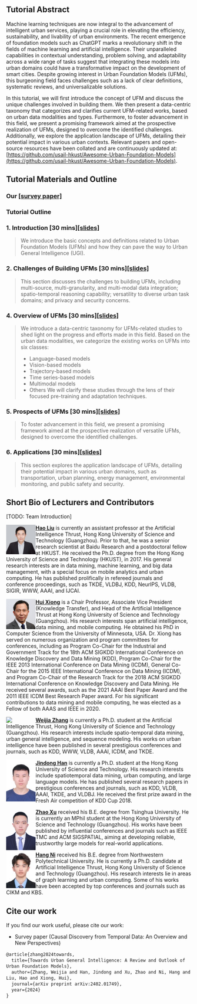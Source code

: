 
<!-- Welcome to our KDD' 24 Tutorial, "Towards Urban General Intelligence Through Urban Foundation Models".

Website: https://chaunceykung.github.io/temporal-causal-discovery-tutorial/ -->


## Tutorial Abstract

Machine learning techniques are now integral to the advancement of intelligent urban services, playing a crucial role in elevating the efficiency, sustainability, and livability of urban environments. The recent emergence of foundation models such as ChatGPT marks a revolutionary shift in the fields of machine learning and artificial intelligence. Their unparalleled capabilities in contextual understanding, problem solving, and adaptability across a wide range of tasks suggest that integrating these models into urban domains could have a transformative impact on the development of smart cities. 
Despite growing interest in Urban Foundation Models (UFMs), this burgeoning field faces challenges such as a lack of clear definitions, systematic reviews, and universalizable solutions.

In this tutorial, we will first introduce the concept of UFM and discuss the unique challenges involved in building them. 
We then present a data-centric taxonomy that categorizes and clarifies current UFM-related works, based on urban data modalities and types. 
Furthermore, to foster advancement in this field, we present a promising framework aimed at the prospective realization of UFMs, designed to overcome the identified challenges. 
Additionally, we explore the application landscape of UFMs, detailing their potential impact in various urban contexts.
Relevant papers and open-source resources have been collated and are continuously updated at: [https://github.com/usail-hkust/Awesome-Urban-Foundation-Models](https://github.com/usail-hkust/Awesome-Urban-Foundation-Models).


## Tutorial Materials and Outline

### Our [[survey paper]](https://arxiv.org/abs/2402.01749) 

### Tutorial Outline

### 1. Introduction [30 mins][[slides]](slides/UFM_Tutorial_Proposal.pdf)

  > We introduce the basic concepts and definitions related to Urban Foundation Models (UFMs) and how they can pave the way to Urban General Intelligence (UGI).

### 2. Challenges of Building UFMs [30 mins][[slides]](slides/UFM_Tutorial_Proposal.pdf)
  > This section discusses the challenges to building UFMs, including multi-source, multi-granularity, and multi-modal data integration; spatio-temporal reasoning capability; versatility to diverse urban task domains; and privacy and security concerns. 

### 4. Overview of UFMs [30 mins][[slides]](slides/UFM_Tutorial_Proposal.pdf)

  > We introduce a data-centric taxonomy for UFMs-related studies to shed light on the progress and efforts made in this field. Based on the urban data modalities, we categorize the existing works on UFMs into six classes: 
  > - Language-based models
  > - Vision-based models
  > - Trajectory-based models
  > - Time series-based models
  > - Multimodal models
  > - Others
  > We will clarify these studies through the lens of their focused pre-training and adaptation techniques. 

### 5. Prospects of UFMs [30 mins][[slides]](slides/UFM_Tutorial_Proposal.pdf)

  > To foster advancement in this field, we present a promising framework aimed at the prospective realization of versatile UFMs, designed to overcome the identified challenges.

### 6. Applications [30 mins][[slides]](slides/UFM_Tutorial_Proposal.pdf)

  > This section explores the application landscape of UFMs, detailing their potential impact in various urban domains, such as transportation, urban planning, energy management, environmental monitoring, and public safety and security.

## Short Bio of Lecturers and Contributors

[TODO: Team Introduction]


<img align="left" src="figs/haoliu.jpg" width="80" >**[Hao Liu](https://raymondhliu.github.io/)** is currently an assistant professor at the Artificial Intelligence Thrust, Hong Kong University of Science and Technology (Guangzhou). Prior to that, he was a senior research scientist at Baidu Research and a postdoctoral fellow at HKUST. He received the Ph.D. degree from the Hong Kong University of Science and Technology (HKUST), in 2017. His general research interests are in data mining, machine learning, and big data management, with a special focus on mobile analytics and urban computing. He has published prolifically in refereed journals and conference proceedings, such as TKDE, VLDBJ, KDD, NeurIPS, VLDB, SIGIR, WWW, AAAI, and IJCAI.


<img align="left" src="figs/huixiong.jpg" width="80" >**[Hui Xiong](https://scholar.google.com/citations?user=cVDF1tkAAAAJ&hl=en)** is a Chair Professor, Associate Vice President (Knowledge Transfer), and Head of the Artificial Intelligence Thrust at Hong Kong University of Science and Technology (Guangzhou). His research interests span artificial intelligence, data mining, and mobile computing. He obtained his PhD in Computer Science from the University of Minnesota, USA. Dr. Xiong has served on numerous organization and program committees for conferences, including as Program Co-Chair for the Industrial and Government Track for the 18th ACM SIGKDD International Conference on Knowledge Discovery and Data Mining (KDD), Program Co-Chair for the IEEE 2013 International Conference on Data Mining (ICDM), General Co-Chair for the 2015 IEEE International Conference on Data Mining (ICDM), and Program Co-Chair of the Research Track for the 2018 ACM SIGKDD International Conference on Knowledge Discovery and Data Mining. He received several awards, such as the 2021 AAAI Best Paper Award and the 2011 IEEE ICDM Best Research Paper award. For his significant contributions to data mining and mobile computing, he was elected as a Fellow of both AAAS and IEEE in 2020.

<img align="left" src="figs/weijiazhang.jpg" width="80" >**[Weijia Zhang](https://scholar.google.com/citations?user=lSi3CIoAAAAJ&hl=en)** is currently a Ph.D. student at the Artificial Intelligence Thrust, Hong Kong University of Science and Technology (Guangzhou). His research interests include spatio-temporal data mining, urban general intelligence, and sequence modeling. His works on urban intelligence have been published in several prestigious conferences and journals, such as KDD, WWW, VLDB, AAAI, ICDM, and TKDE. 

<img align="left" src="figs/jindonghan.jpg" width="80" >**[Jindong Han](https://scholar.google.com/citations?user=e9lFam0AAAAJ&hl=en)** is currently a Ph.D. student at the Hong Kong University of Science and Technology. His research interests include spatiotemporal data mining, urban computing, and large language models. He has published several research papers in prestigious conferences and journals, such as KDD, VLDB, AAAI, TKDE, and VLDBJ. He received the first prize award in the Fresh Air competition of KDD Cup 2018.

<img align="left" src="figs/zhaoxu.jpg" width="80" >**[Zhao Xu](https://xzbill.top/zhaoxu/)** received his B.E. degree from Tsinghua University. He is currently an MPhil student at the Hong Kong University of Science and Technology (Guangzhou). His works have been published by influential conferences and journals such as IEEE TMC and ACM SIGSPATIAL, aiming at developing reliable, trustworthy large models for real-world applications.

<img align="left" src="figs/hangni.jpg" width="80" >**[Hang Ni](https://scholar.google.com/citations?user=2jk7gKYAAAAJ&hl=en)** received his B.E. degree from Northwestern Polytechnical University. He is currently a Ph.D. candidate at Artificial Intelligence Thrust, Hong Kong University of Science and Technology (Guangzhou). His research interests lie in areas of graph learning and urban computing. Some of his works have been accepted by top conferences and journals such as CIKM and KBS.




## Cite our work 

If you find our work useful, please cite our work:
- Survey paper (Causal Discovery from Temporal Data: An Overview and New Perspectives)
```
@article{zhang2024towards,
  title={Towards Urban General Intelligence: A Review and Outlook of Urban Foundation Models},
  author={Zhang, Weijia and Han, Jindong and Xu, Zhao and Ni, Hang and Liu, Hao and Xiong, Hui},
  journal={arXiv preprint arXiv:2402.01749},
  year={2024}
}
```



<script type="text/javascript" id="clustrmaps" src="//clustrmaps.com/map_v2.js?d=b6BS2zVobvt0L0oFSuPX_FQATkqZcU2tDTPgGEiwG3s&cl=ffffff&w=a"></script>

